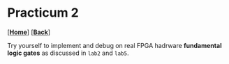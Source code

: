 
# Practicum 2
[[**Home**](https://github.com/lpacher/lae)] [[**Back**](https://github.com/lpacher/lae/tree/master/fpga/practicum)]

Try yourself to implement and debug on real FPGA hadrware **fundamental logic gates** as discussed in `lab2` and `lab5`.
